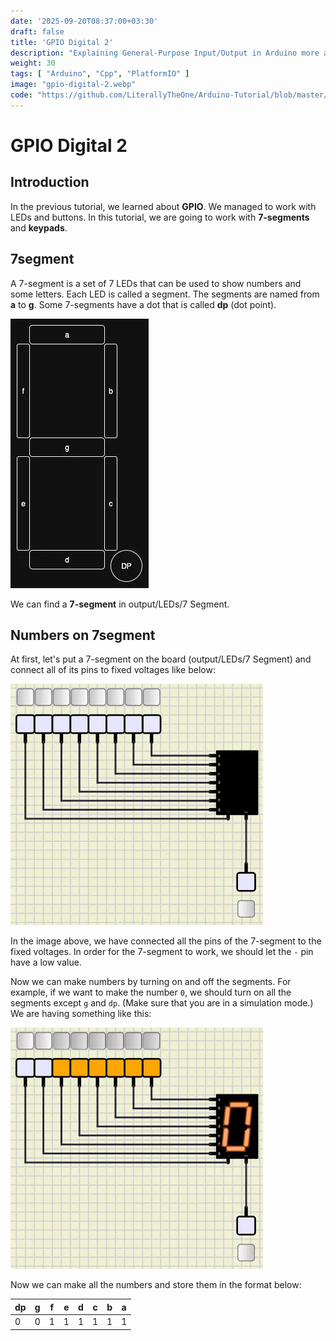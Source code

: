 ```yaml
---
date: '2025-09-20T08:37:00+03:30'
draft: false
title: 'GPIO Digital 2'
description: "Explaining General-Purpose Input/Output in Arduino more advanced"
weight: 30
tags: [ "Arduino", "Cpp", "PlatformIO" ]
image: "gpio-digital-2.webp"
code: "https://github.com/LiterallyTheOne/Arduino-Tutorial/blob/master/src/2-gpio-digital-2"
---
```


# GPIO Digital 2

## Introduction

In the previous tutorial, we learned about **GPIO**.
We managed to work with LEDs and buttons.
In this tutorial, we are going to work with **7-segments** and **keypads**.

## 7segment

A 7-segment is a set of 7 LEDs that can be used to show numbers and some letters.
Each LED is called a segment.
The segments are named from **a** to **g**.
Some 7-segments have a dot that is called **dp** (dot point).

![7segments](7segment.webp)

We can find a **7-segment** in output/LEDs/7 Segment.

## Numbers on 7segment

At first, let's put a 7-segment on the board (output/LEDs/7 Segment)
and connect all of its pins to fixed voltages like below:

![s2_7segment_fixed_voltage](7segment-fixed-voltage.webp)

In the image above, we have connected all the pins of the 7-segment to the fixed voltages.
In order for the 7-segment to work, we should let the `-` pin have a low value.

Now we can make numbers by turning on and off the segments.
For example, if we want to make the number `0`, we should turn on all the segments except `g` and `dp`.
(Make sure that you are in a simulation mode.)
We are having something like this:

![s2_7segment_0](7segment-0.webp)

Now we can make all the numbers and store them in the format below:

| dp | g | f | e | d | c | b | a |
|----|---|---|---|---|---|---|---|
| 0  | 0 | 1 | 1 | 1 | 1 | 1 | 1 |
